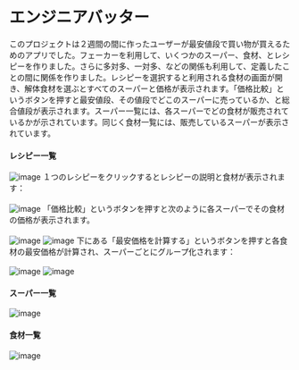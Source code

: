 # エンジニアバッター
 このプロジェクトは２週間の間に作ったユーザーが最安値段で買い物が買えるためのアプリでした。フェーカーを利用して、いくつかのスーパー、食材、とレシピーを作りました。さらに多対多、一対多、などの関係も利用して、定義したことの間に関係を作りました。レシピーを選択すると利用される食材の画面が開き、解体食材を選ぶとすべてのスーパーと価格が表示されます。「価格比較」というボタンを押すと最安値段、その値段でどこのスーパーに売っているか、と総合値段が表示されます。スーパー一覧には、各スーパーでどの食材が販売されているかが示されています。同じく食材一覧には、販売しているスーパーが表示されています。
#### レシピー一覧
![image](https://github.com/slbotbm/engeneer-batta/assets/45287790/24e57d13-b32a-4ab5-8664-114b77c08b38)
１つのレシピーをクリックするとレシピーの説明と食材が表示されます：<br><br>
![image](https://github.com/slbotbm/engeneer-batta/assets/45287790/cf87484c-4b0a-438c-8b22-f6eddbb54623)
「価格比較」というボタンを押すと次のように各スーパーでその食材の価格が表示されます。<br><br>
![image](https://github.com/slbotbm/engeneer-batta/assets/45287790/d267c239-ddf0-48c7-91bb-d9780e62004b)
![image](https://github.com/slbotbm/engeneer-batta/assets/45287790/b295c5a2-fc06-447a-83e1-2441abd97ae8)
下にある「最安価格を計算する」というボタンを押すと各食材の最安価格が計算され、スーパーごとにグループ化されます：<br><br>
![image](https://github.com/slbotbm/engeneer-batta/assets/45287790/57146f9a-78e5-4096-80e7-bb7b18804492)
![image](https://github.com/slbotbm/engeneer-batta/assets/45287790/481682b0-d447-44ee-9bfb-e055ef9d00e5)

#### スーパー一覧
![image](https://github.com/slbotbm/engeneer-batta/assets/45287790/1ae5fed8-6693-41dc-a4c8-301eb23bb6b5)
#### 食材一覧
![image](https://github.com/slbotbm/engeneer-batta/assets/45287790/23876bee-c2d2-442a-bd20-c1af39d9adaf)


